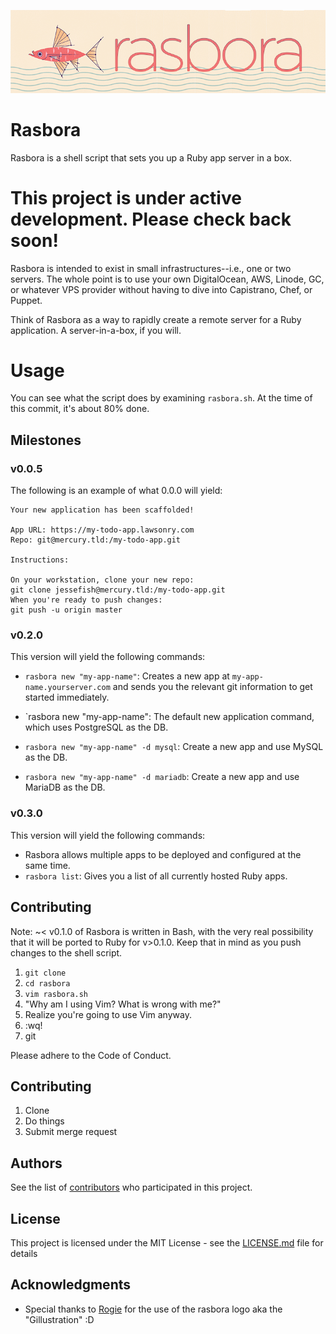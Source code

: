 ![Rasbora Logo](rasbora-rogie.png)

# Rasbora

Rasbora is a shell script that sets you up a Ruby app server in a box. 

# This project is under active development. Please check back soon!

Rasbora is intended to exist in small infrastructures--i.e., one or two servers. The whole point is to use your own DigitalOcean, AWS, Linode, GC, or whatever VPS provider without having to dive into Capistrano, Chef, or Puppet. 

Think of Rasbora as a way to rapidly create a remote server for a Ruby application. A server-in-a-box, if you will. 

# Usage

You can see what the script does by examining `rasbora.sh`. At the time of this commit, it's about 80% done. 

## Milestones

### v0.0.5

The following is an example of what 0.0.0 will yield:

```
Your new application has been scaffolded!

App URL: https://my-todo-app.lawsonry.com
Repo: git@mercury.tld:/my-todo-app.git

Instructions: 

On your workstation, clone your new repo:
git clone jessefish@mercury.tld:/my-todo-app.git
When you're ready to push changes:
git push -u origin master
```

### v0.2.0

This version will yield the following commands:

* `rasbora new "my-app-name"`: Creates a new app at `my-app-name.yourserver.com` and sends you the relevant git information to get started immediately.

* `rasbora new "my-app-name": The default new application command, which uses PostgreSQL as the DB.
* `rasbora new "my-app-name" -d mysql`: Create a new app and use MySQL as the DB.
* `rasbora new "my-app-name" -d mariadb`: Create a new app and use MariaDB as the DB.

### v0.3.0

This version will yield the following commands:

* Rasbora allows multiple apps to be deployed and configured at the same time. 
* `rasbora list`: Gives you a list of all currently hosted Ruby apps.
## Contributing

Note: ~< v0.1.0 of Rasbora is written in Bash, with the very real possibility that it will be ported to Ruby for v>0.1.0. Keep that in mind as you push changes to the shell script. 

1. `git clone`
2. `cd rasbora`
3. `vim rasbora.sh`
4. "Why am I using Vim? What is wrong with me?"
5. Realize you're going to use Vim anyway. 
6. :wq!
7. git 

Please adhere to the Code of Conduct.

## Contributing

1. Clone
2. Do things
3. Submit merge request

## Authors

See the list of [contributors](https://github.com/your/project/contributors) who participated in this project.

## License

This project is licensed under the MIT License - see the [LICENSE.md](LICENSE.md) file for details

## Acknowledgments

* Special thanks to [Rogie](https://github.com/rogie) for the use of the rasbora logo aka the "Gillustration" :D